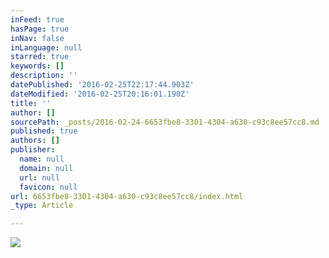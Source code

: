 ```yaml
---
inFeed: true
hasPage: true
inNav: false
inLanguage: null
starred: true
keywords: []
description: ''
datePublished: '2016-02-25T22:17:44.903Z'
dateModified: '2016-02-25T20:16:01.190Z'
title: ''
author: []
sourcePath: _posts/2016-02-24-6653fbe8-3301-4304-a630-c93c8ee57cc8.md
published: true
authors: []
publisher:
  name: null
  domain: null
  url: null
  favicon: null
url: 6653fbe8-3301-4304-a630-c93c8ee57cc8/index.html
_type: Article

---
```

![](https://the-grid-user-content.s3-us-west-2.amazonaws.com/ddb92269-afc5-4d6c-8b92-0c8baf488c41.jpg)